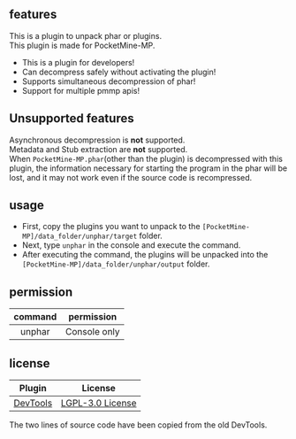 ## features
This is a plugin to unpack phar or plugins.  
This plugin is made for PocketMine-MP.  
- This is a plugin for developers!
- Can decompress safely without activating the plugin!
- Supports simultaneous decompression of phar!
- Support for multiple pmmp apis!
## Unsupported features
Asynchronous decompression is **not** supported.  
Metadata and Stub extraction are **not** supported.  
When `PocketMine-MP.phar`(other than the plugin) is decompressed with this plugin, the information necessary for starting the program in the phar will be lost, and it may not work even if the source code is recompressed.  
## usage
- First, copy the plugins you want to unpack to the `[PocketMine-MP]/data_folder/unphar/target` folder.  
- Next, type `unphar` in the console and execute the command.  
- After executing the command, the plugins will be unpacked into the `[PocketMine-MP]/data_folder/unphar/output` folder.  
## permission
| command | permission |
|:---:|:---:|
| unphar | Console only |
## license
| Plugin | License |
|:---:|:---:|
| [DevTools](https://github.com/pmmp/DevTools) | [LGPL-3.0 License](https://github.com/pmmp/DevTools/blob/master/LICENSE) |

The two lines of source code have been copied from the old DevTools.
